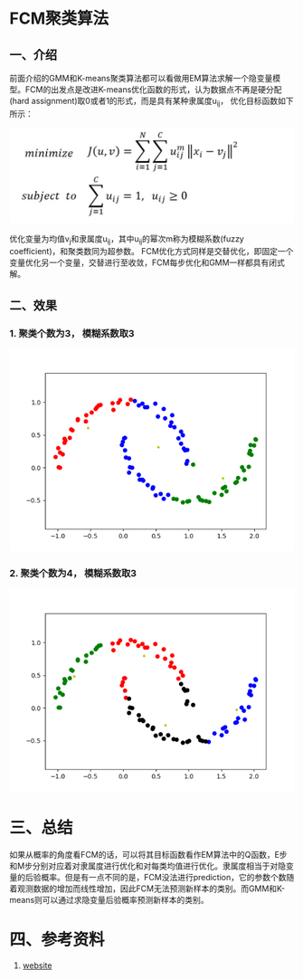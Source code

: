 # FCM聚类算法
## 一、介绍
前面介绍的GMM和K-means聚类算法都可以看做用EM算法求解一个隐变量模型。FCM的出发点是改进K-means优化函数的形式，认为数据点不再是硬分配(hard assignment)取0或者1的形式，而是具有某种隶属度u<sub>ij</sub>，
优化目标函数如下所示：

![FCM loss function](resources/FCM_loss_function.jpg)

优化变量为均值v<sub>j</sub>和隶属度u<sub>ij</sub>，其中u<sub>ij</sub>的幂次m称为模糊系数(fuzzy coefficient)，和聚类数同为超参数。
FCM优化方式同样是交替优化，即固定一个变量优化另一个变量，交替进行至收敛，FCM每步优化和GMM一样都具有闭式解。

## 二、效果
### 1. 聚类个数为3， 模糊系数取3

![FCM_3.png](result/FCM_3.png)

### 2. 聚类个数为4， 模糊系数取3

![FCM_4.png](result/FCM_4.png)

# 三、总结
如果从概率的角度看FCM的话，可以将其目标函数看作EM算法中的Q函数，E步和M步分别对应着对隶属度进行优化和对每类均值进行优化。隶属度相当于对隐变量的后验概率。但是有一点不同的是，FCM没法进行prediction，它的参数个数随着观测数据的增加而线性增加，因此FCM无法预测新样本的类别。而GMM和K-means则可以通过求隐变量后验概率预测新样本的类别。

# 四、参考资料
1. [website](https://zhuanlan.zhihu.com/p/85244505)
